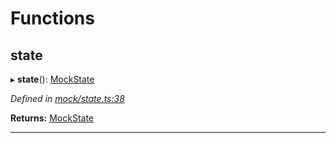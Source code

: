 

# Functions

<a id="state"></a>

##  state

▸ **state**(): [MockState](_mock_types_d_.md#mockstate)

*Defined in [mock/state.ts:38](https://github.com/chainx-org/chainx-api/blob/615ff73/packages/api-provider/src/mock/state.ts#L38)*

**Returns:** [MockState](_mock_types_d_.md#mockstate)

___

